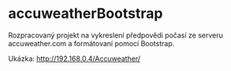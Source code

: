 # accuweatherBootstrap
Rozpracovaný projekt na vykreslení předpovědi počasí ze serveru accuweather.com a formátovaní pomocí Bootstrap.

Ukázka:
http://192.168.0.4/Accuweather/
